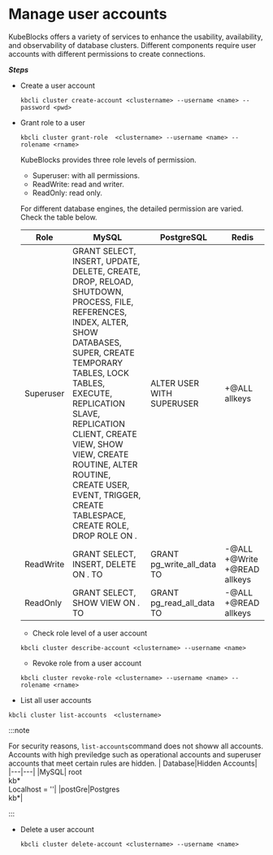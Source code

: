# Manage user accounts
KubeBlocks offers a variety of services to enhance the usability, availability, and observability of database clusters. Different components require user accounts with different permissions to create connections. 

***Steps***

- Create a user account
  ```
  kbcli cluster create-account <clustername> --username <name> --password <pwd> 
  ```
- Grant role to a user
  ```
  kbcli cluster grant-role  <clustername> --username <name> --rolename <rname>
  ```
    KubeBlocks provides three role levels of permission.
    - Superuser: with all permissions.
    - ReadWrite: read and writer.
    - ReadOnly: read only.
  
    For different database engines, the detailed permission are varied. Check the table below.

    | Role | MySQL | PostgreSQL | Redis |
    |------|-------|------|-----|
    |Superuser|GRANT SELECT, INSERT, UPDATE, DELETE, CREATE, DROP, RELOAD, SHUTDOWN, PROCESS, FILE, REFERENCES, INDEX, ALTER, SHOW DATABASES, SUPER, CREATE TEMPORARY TABLES, LOCK TABLES, EXECUTE, REPLICATION SLAVE, REPLICATION CLIENT, CREATE VIEW, SHOW VIEW, CREATE ROUTINE, ALTER ROUTINE, CREATE USER, EVENT, TRIGGER, CREATE TABLESPACE, CREATE ROLE, DROP ROLE ON . <username>|ALTER USER <username> WITH SUPERUSER|+@ALL allkeys|
    |ReadWrite|GRANT SELECT, INSERT, DELETE ON . TO <username>|GRANT pg_write_all_data TO <username>|-@ALL +@Write +@READ allkeys|
    |ReadOnly|GRANT SELECT, SHOW VIEW ON . TO <username>|GRANT pg_read_all_data TO <username>| -@ALL +@READ allkeys|

  - Check role level of a user account
  ```
  kbcli cluster describe-account <clustername> --username <name>
  ```
  - Revoke role from a user account 
  ```
  kbcli cluster revoke-role <clustername> --username <name> --rolename <rname> 
  ```
- List all user accounts
```
kbcli cluster list-accounts  <clustername>  
```
:::note

For security reasons, ```list-accounts```command does not showw all accounts. Accounts with high previledge such as operational accounts and superuser accounts that meet certain rules are hidden. 
| Database|Hidden Accounts|
|---|---|
|MySQL| root<br>kb* <br>Localhost = ''|
|postGre|Postgres <br> kb*|

:::

- Delete a user account
  ```
  kbcli cluster delete-account <clustername> --username <name> 
  ```















